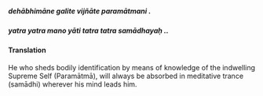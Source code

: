 ##### dehābhimāne galite vijñāte paramātmani .
##### yatra yatra mano yāti tatra tatra samādhayaḥ ..

#### Translation

He who sheds bodily identification by means of knowledge of the indwelling Supreme Self (Paramātmā), will always be absorbed in meditative trance (samādhi) wherever his mind leads him.